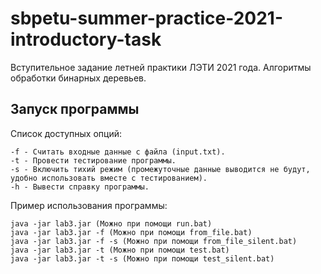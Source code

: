 # sbpetu-summer-practice-2021-introductory-task

Вступительное задание летней практики ЛЭТИ 2021 года. Алгоритмы обработки бинарных деревьев.

## Запуск программы

Список доступных опций:

	-f - Считать входные данные с файла (input.txt).
	-t - Провести тестирование программы.
	-s - Включить тихий режим (промежуточные данные выводится не будут, удобно использовать вместе с тестированием).
	-h - Вывести справку программы.
	
Пример использования программы:

	java -jar lab3.jar (Можно при помощи run.bat)
	java -jar lab3.jar -f (Можно при помощи from_file.bat)
	java -jar lab3.jar -f -s (Можно при помощи from_file_silent.bat)
	java -jar lab3.jar -t (Можно при помощи test.bat)
	java -jar lab3.jar -t -s (Можно при помощи test_silent.bat)
